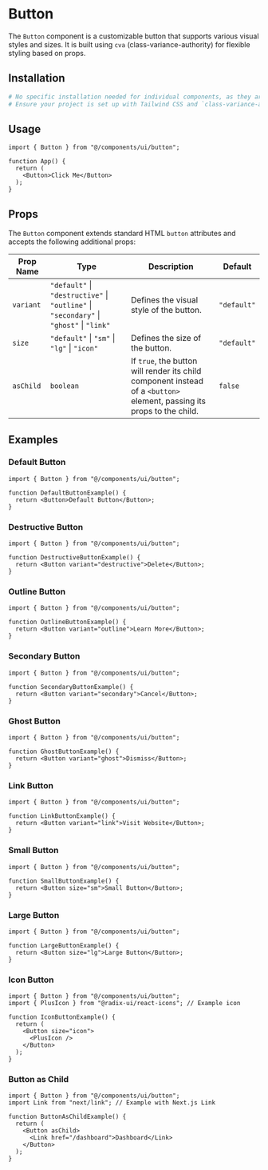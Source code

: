 # Button

The `Button` component is a customizable button that supports various visual styles and sizes. It is built using `cva` (class-variance-authority) for flexible styling based on props.

## Installation

```bash
# No specific installation needed for individual components, as they are part of the UI library.
# Ensure your project is set up with Tailwind CSS and `class-variance-authority`.
```

## Usage

```tsx
import { Button } from "@/components/ui/button";

function App() {
  return (
    <Button>Click Me</Button>
  );
}
```

## Props

The `Button` component extends standard HTML `button` attributes and accepts the following additional props:

| Prop Name | Type | Description | Default |
|---|---|---|---|
| `variant` | `"default"` \| `"destructive"` \| `"outline"` \| `"secondary"` \| `"ghost"` \| `"link"` | Defines the visual style of the button. | `"default"` |
| `size` | `"default"` \| `"sm"` \| `"lg"` \| `"icon"` | Defines the size of the button. | `"default"` |
| `asChild` | `boolean` | If `true`, the button will render its child component instead of a `<button>` element, passing its props to the child. | `false` |

## Examples

### Default Button

```tsx
import { Button } from "@/components/ui/button";

function DefaultButtonExample() {
  return <Button>Default Button</Button>;
}
```

### Destructive Button

```tsx
import { Button } from "@/components/ui/button";

function DestructiveButtonExample() {
  return <Button variant="destructive">Delete</Button>;
}
```

### Outline Button

```tsx
import { Button } from "@/components/ui/button";

function OutlineButtonExample() {
  return <Button variant="outline">Learn More</Button>;
}
```

### Secondary Button

```tsx
import { Button } from "@/components/ui/button";

function SecondaryButtonExample() {
  return <Button variant="secondary">Cancel</Button>;
}
```

### Ghost Button

```tsx
import { Button } from "@/components/ui/button";

function GhostButtonExample() {
  return <Button variant="ghost">Dismiss</Button>;
}
```

### Link Button

```tsx
import { Button } from "@/components/ui/button";

function LinkButtonExample() {
  return <Button variant="link">Visit Website</Button>;
}
```

### Small Button

```tsx
import { Button } from "@/components/ui/button";

function SmallButtonExample() {
  return <Button size="sm">Small Button</Button>;
}
```

### Large Button

```tsx
import { Button } from "@/components/ui/button";

function LargeButtonExample() {
  return <Button size="lg">Large Button</Button>;
}
```

### Icon Button

```tsx
import { Button } from "@/components/ui/button";
import { PlusIcon } from "@radix-ui/react-icons"; // Example icon

function IconButtonExample() {
  return (
    <Button size="icon">
      <PlusIcon />
    </Button>
  );
}
```

### Button as Child

```tsx
import { Button } from "@/components/ui/button";
import Link from "next/link"; // Example with Next.js Link

function ButtonAsChildExample() {
  return (
    <Button asChild>
      <Link href="/dashboard">Dashboard</Link>
    </Button>
  );
}
```
